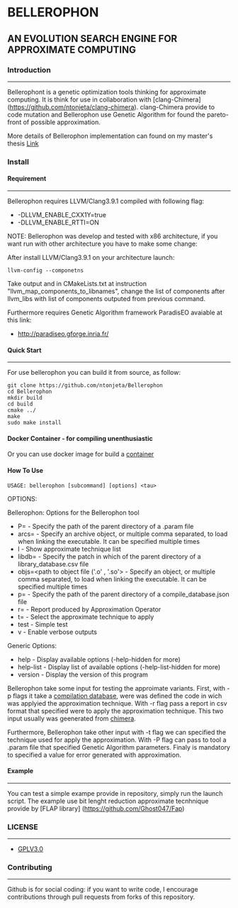 # BELLEROPHON #
## AN EVOLUTION SEARCH ENGINE FOR APPROXIMATE COMPUTING ##



### Introduction ###
------------


Bellerophont is a genetic optimization tools thinking for approximate computing.
It is think for use in collaboration with [clang-Chimera] (https://github.com/ntonjeta/clang-chimera). clang-Chimera provide to code mutation and Bellerophon use Genetic Algorithm for found the pareto-front of possible approximation. 

More details of Bellerophon implementation can found on my master's thesis 
[Link](null) 


### Install ###

#### Requirement ####
-------------

Bellerophon requires LLVM/Clang3.9.1 compiled with following flag: 

* -DLLVM_ENABLE_CXX1Y=true
* -DLLVM_ENABLE_RTTI=ON

NOTE: Bellerophon was develop and tested with x86 architecture, if you want run with other architecture you have to make some change:

After install LLVM/Clang3.9.1 on your architecture launch:

    llvm-config --componetns

Take output and in CMakeLists.txt at instruction "llvm_map_components_to_libnames", change the list of components after llvm_libs with list of components outputed from previous command.  

Furthermore requires Genetic Algorithm framework ParadisEO avaiable at this link:
 
* http://paradiseo.gforge.inria.fr/



#### Quick Start ####
--------

For use bellerophon you can build it from source, as follow:

    git clone https://github.com/ntonjeta/Bellerophon
    cd Bellerophon
    mkdir build
    cd build
    cmake ../ 
    make
    sudo make install

#### Docker Container - for compiling unenthusiastic ### 

Or you can use docker image for build a [container](https://github.com/ntonjeta/iidea-Docker)

#### How To Use ####

    USAGE: bellerophon [subcommand] [options] <tau>

OPTIONS:

Bellerophon:
Options for the Bellerophon tool

  - P=<path>                                 - Specify the path of the parent directory of a .param file
  - arcs=<archive object-path>               - Specify an archive object, or multiple comma separated, to load when linking the executable. It can be specified multiple times
  - l                                        - Show approximate technique list
  - libdb=<string>                           - Specify the patch in which of the parent directory of a library_database.csv file
  - objs=<path to object file ('.o' , '.so'> - Specify an object, or multiple comma separated, to load when linking the executable. It can be specified multiple times
  - p=<path>                                 - Specify the path of the parent directory of a compile_database.json file
  - r=<string>                               - Report produced by Approximation Operator
  - t=<string>                               - Select the approximate technique to apply
  - test                                     - Simple test
  - v                                        - Enable verbose outputs

Generic Options:

  - help                                     - Display available options (-help-hidden for more)
  - help-list                                - Display list of available options (-help-list-hidden for more)
  - version                                  - Display the version of this program


Bellerophon take some input for testing the approimate variants.
First, with -p flags it take a [compilation database](http://clang.llvm.org/docs/JSONCompilationDatabase.html),  were was defined the code in wich was applyied the approximation technique.
With -r flag pass a report in csv format that specified were to apply the approximation technique. 
This two input usually was geenerated from [chimera](https://github.com/ntonjeta/clang-chimera).

Furthermore, Bellerophon take other input with -t flag we can specified the technique used for apply the approximation. 
With -P flag can pass to tool a .param file that specified Genetic Algorithm parameters.
Finaly is mandatory to specified a <tau> value for error generated with approximation.   


#### Example ####
-------- 

You can test a simple exampe provide in repository, simply run the launch script.
The example use bit lenght reduction approximate tecnhnique provide by [FLAP library] (https://github.com/Ghost047/Fap) 

### LICENSE ###
--------

* [GPLV3.0](https://www.gnu.org/licenses/licenses.html)

### Contributing ###
----------

Github is for social coding: if you want to write code, I encourage contributions through pull requests from forks of this repository. 
